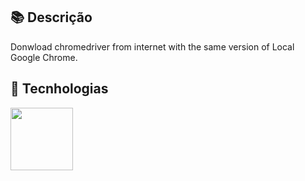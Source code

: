 

## 📚  Descrição

Donwload chromedriver from internet with the same version of Local Google Chrome.

## 🚀 Tecnhologias 

<img src="https://user-images.githubusercontent.com/18649504/66262823-725cd600-e7be-11e9-9cea-ea14305079db.png" width = "100">

